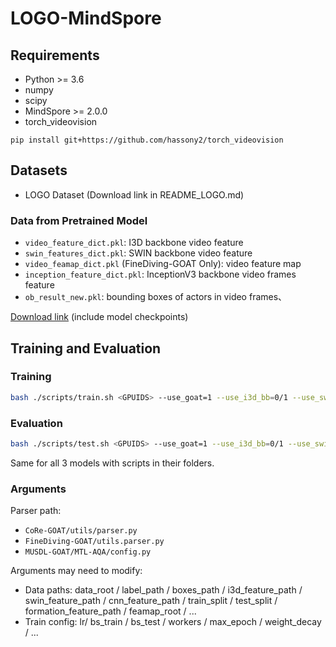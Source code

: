 # LOGO-MindSpore

## Requirements

- Python >= 3.6
- numpy
- scipy
- MindSpore >= 2.0.0
- torch_videovision
```
pip install git+https://github.com/hassony2/torch_videovision
```

## Datasets

- LOGO Dataset (Download link in README_LOGO.md)

### Data from Pretrained Model

- `video_feature_dict.pkl`: I3D backbone video feature
- `swin_features_dict.pkl`: SWIN backbone video feature
- `video_feamap_dict.pkl` (FineDiving-GOAT Only): video feature map
- `inception_feature_dict.pkl`: InceptionV3 backbone video frames feature
- `ob_result_new.pkl`: bounding boxes of actors in video frames、

[Download link](https://cloud.tsinghua.edu.cn/d/3a8267a34e514ba1bd7e/) (include model checkpoints)

## Training and Evaluation

### Training

```bash
bash ./scripts/train.sh <GPUIDS> --use_goat=1 --use_i3d_bb=0/1 --use_swin_bb=1/0 ...
```

### Evaluation

```bash
bash ./scripts/test.sh <GPUIDS> --use_goat=1 --use_i3d_bb=0/1 --use_swin_bb=1/0 --ckpts=<ckpt_path>
```

Same for all 3 models with scripts in their folders.

### Arguments

Parser path: 

- `CoRe-GOAT/utils/parser.py`
- `FineDiving-GOAT/utils.parser.py`
- `MUSDL-GOAT/MTL-AQA/config.py`

Arguments may need to modify:

- Data paths: data_root / label_path / boxes_path / i3d_feature_path / swin_feature_path / cnn_feature_path / train_split / test_split / formation_feature_path / feamap_root / ...
- Train config: lr/ bs_train / bs_test / workers / max_epoch / weight_decay / ...